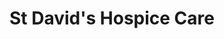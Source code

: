 ---
title: "St David's Hospice Care"
url: /crickhowell/st-davids-hospice-care/
shop: Gebrauchtwaren
---